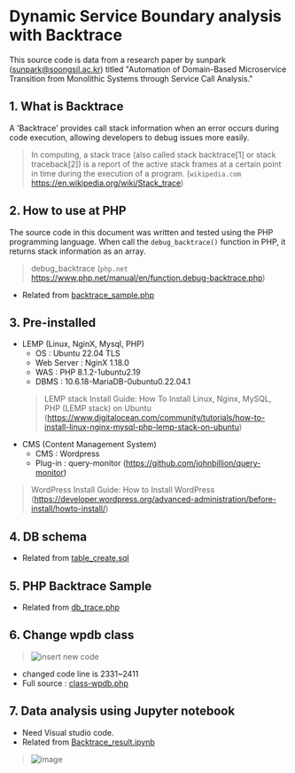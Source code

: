 # Dynamic Service Boundary analysis with Backtrace
This source code is data from a research paper by sunpark (sunpark@soongsil.ac.kr) titled "Automation of Domain-Based Microservice Transition from Monolithic Systems through Service Call Analysis."

## 1. What is Backtrace
A 'Backtrace' provides call stack information when an error occurs during code execution, allowing developers to debug issues more easily.

> In computing, a stack trace (also called stack backtrace[1] or stack traceback[2]) is a report of the active stack frames at a certain point in time during the execution of a program. (`wikipedia.com` https://en.wikipedia.org/wiki/Stack_trace)

## 2. How to use at PHP
The source code in this document was written and tested using the PHP programming language. When call the `debug_backtrace()` function in PHP, it returns stack information as an array.

> debug_backtrace (`php.net` https://www.php.net/manual/en/function.debug-backtrace.php)
* Related from [backtrace_sample.php](https://github.com/sun-iron/service_boundary_analysis/blob/main/backtrace_sample.php)
  
## 3. Pre-installed
* LEMP (Linux, NginX, Mysql, PHP)
  * OS : Ubuntu 22.04 TLS
  * Web Server : NginX 1.18.0
  * WAS : PHP 8.1.2-1ubuntu2.19
  * DBMS : 10.6.18-MariaDB-0ubuntu0.22.04.1
  > LEMP stack Install Guide: How To Install Linux, Nginx, MySQL, PHP (LEMP stack) on Ubuntu (https://www.digitalocean.com/community/tutorials/how-to-install-linux-nginx-mysql-php-lemp-stack-on-ubuntu)
* CMS (Content Management System)
  * CMS : Wordpress
  * Plug-in : query-monitor (https://github.com/johnbillion/query-monitor)

> WordPress Install Guide: How to Install WordPress (https://developer.wordpress.org/advanced-administration/before-install/howto-install/)

## 4. DB schema
* Related from [table_create.sql](https://github.com/sun-iron/service_boundary_analysis/blob/main/table_create.sql)

## 5. PHP Backtrace Sample
* Related from [db_trace.php](https://github.com/sun-iron/service_boundary_analysis/blob/main/db_trace.php)

## 6. Change wpdb class

> ![insert new code](https://github.com/user-attachments/assets/660a2f62-7535-4eee-b718-a1bd0357da20)

* changed code line is 2331~2411
* Full source : [class-wpdb.php](https://github.com/sun-iron/service_boundary_analysis/blob/main/class-wpdb.php)

## 7. Data analysis using Jupyter notebook

* Need Visual studio code.
* Related from [Backtrace_result.ipynb](https://github.com/sun-iron/service_boundary_analysis/blob/main/Backtrace_result.ipynb)
> ![image](https://github.com/user-attachments/assets/bfacdf4a-4055-47a5-b10f-7e2d8dd0ae6f)





  
